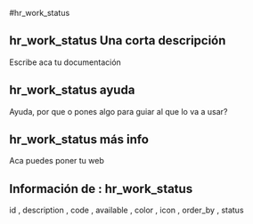 #hr_work_status
## hr_work_status Una corta descripción
Escribe aca tu documentación

## hr_work_status ayuda
Ayuda, por que o pones algo para guiar al que lo va a usar?

## hr_work_status más info
Aca puedes poner tu web

## Información de : hr_work_status 
id , 
  description , 
  code , 
  available , 
  color , 
  icon , 
  order_by , 
  status 
  